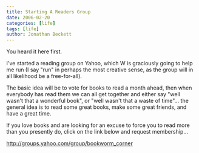 ```yaml
---
title: Starting A Readers Group
date: 2006-02-20
categories: [life]
tags: [life]
author: Jonathan Beckett
---
```


You heard it here first.

I've started a reading group on Yahoo, which W is graciously going to help me run (I say "run" in perhaps the most creative sense, as the group will in all likelihood be a free-for-all).

The basic idea will be to vote for books to read a month ahead, then when everybody has read them we can all get together and either say "well wasn't that a wonderful book", or "well wasn't that a waste of time"... the general idea is to read some great books, make some great friends, and have a great time.

If you love books and are looking for an excuse to force you to read more than you presently do, click on the link below and request membership...

http://groups.yahoo.com/group/bookworm_corner